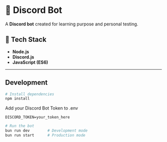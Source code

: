 # 🤖 Discord Bot

A **Discord bot** created for learning purpose and personal testing.



## 🚀 Tech Stack

-  **Node.js**   
-  **Discord.js**    
-  **JavaScript (ES6)**   

---

## Development

```bash
# Install dependencies
npm install
```

Add your Discord Bot Token to .env
```
DISCORD_TOKEN=your_token_here
```

```bash
# Run the bot
bun run dev        # Development mode
bun run start      # Production mode
```
